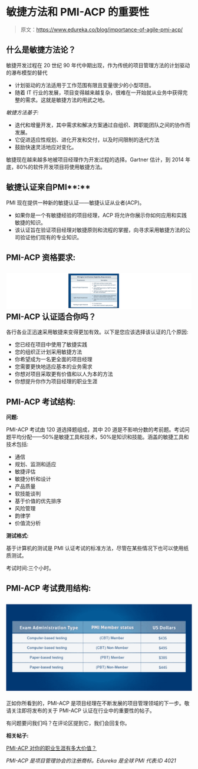 # 敏捷方法和 PMI-ACP 的重要性

> 原文：<https://www.edureka.co/blog/importance-of-agile-pmi-acp/>

## **什么是敏捷方法论？**

敏捷开发过程在 20 世纪 90 年代中期出现，作为传统的项目管理方法的计划驱动的瀑布模型的替代

*   计划驱动的方法适用于工作范围有限且变量很少的小型项目。
*   随着 IT 行业的发展，项目变得越来越复杂，很难在一开始就从业务中获得完整的需求。这就是敏捷方法的用武之地。

*敏捷方法基于:*

*   迭代和增量开发，其中需求和解决方案通过自组织、跨职能团队之间的协作而发展。
*   它促进适应性规划、进化开发和交付，以及时间限制的迭代方法
*   鼓励快速灵活地应对变化。

敏捷现在越来越多地被项目经理作为开发过程的选择。Gartner 估计，到 2014 年底，80%的软件开发项目将使用敏捷方法。

## **敏捷认证来自**PMI**:**

PMI 现在提供一种新的敏捷认证——敏捷认证从业者(ACP)。

*   如果你是一个有敏捷经验的项目经理，ACP 将允许你展示你如何应用和实践敏捷的知识。
*   该认证旨在验证项目经理对敏捷原则和流程的掌握，向寻求采用敏捷方法的公司验证他们现有的专业知识。

## **PMI-ACP 资格要求:**

## **![PMP-Agile-Eligibility-Edureka](img/66fefa73ade0850abbe57d16fb28241c.png)PMI-ACP 认证适合你吗？**

各行各业正迅速采用敏捷来变得更加有效。以下是您应该选择该认证的几个原因:

*   您已经在项目中使用了敏捷实践
*   您的组织正计划采用敏捷方法
*   你希望成为一名更全面的项目经理
*   您需要更快地适应基本的业务需求
*   你想对项目采取更有价值和以人为本的方法
*   你想提升你作为项目经理的职业生涯

## **PMI-ACP** **考试结构:**

**问题:**

PMI-ACP 考试由 120 道选择题组成，其中 20 道是不影响分数的考前题。考试问题平均分配——50%是敏捷工具和技术，50%是知识和技能。涵盖的敏捷工具和技术包括:

*   通信
*   规划、监测和适应
*   敏捷评估
*   敏捷分析和设计
*   产品质量
*   软技能谈判
*   基于价值的优先排序
*   风险管理
*   韵律学
*   价值流分析

**测试格式:**

基于计算机的测试是 PMI 认证考试的标准方法，尽管在某些情况下也可以使用纸质测试。

考试时间:三个小时。

## **PMI-ACP** **考试费用结构:**

## ![PMP Agile Fee Structure](img/6d55e9172cfb80943abf568e3fa6b5cc.png "PMP ACP Exam Fee")

正如你所看到的，PMI-ACP 是项目经理在不断发展的项目管理领域的下一步。敬请关注即将发布的关于 PMI-ACP 认证在行业中的重要性的帖子。

有问题要问我们吗？在评论区提到它，我们会回复你。

**相关帖子:**

[PMI-ACP 对你的职业生涯有多大价值？](https://www.edureka.co/blog/how-valuable-is-pmi-acp-to-your-career/)

*PMI-ACP 是项目管理协会的注册商标。Edureka 是全球 PMI 代表:ID 4021*